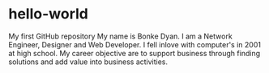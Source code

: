# hello-world
My first GitHub repository
My name is Bonke Dyan. I am a Network Engineer, Designer and Web Developer. I fell inlove with computer's in 2001 at high school. My career objective are to support business through finding solutions and add value into business activities.  
